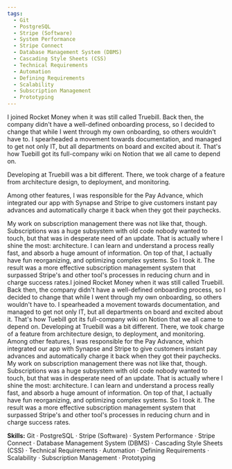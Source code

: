 ```yaml
---
tags:
  - Git
  - PostgreSQL
  - Stripe (Software)
  - System Performance
  - Stripe Connect
  - Database Management System (DBMS)
  - Cascading Style Sheets (CSS)
  - Technical Requirements
  - Automation
  - Defining Requirements
  - Scalability
  - Subscription Management
  - Prototyping
---
```


I joined Rocket Money when it was still called Truebill. Back then, the company didn't have a well-defined onboarding process, so I decided to change that while I went through my own onboarding, so others wouldn't have to. I spearheaded a movement towards documentation, and managed to get not only IT, but all departments on board and excited about it. That's how Tuebill got its full-company wiki on Notion that we all came to depend on.

Developing at Truebill was a bit different. There, we took charge of a feature from architecture design, to deployment, and monitoring.

Among other features, I was responsible for the Pay Advance, which integrated our app with Synapse and Stripe to give customers instant pay advances and automatically charge it back when they got their paychecks.

My work on subscription management there was not like that, though. Subscriptions was a huge subsystem with old code nobody wanted to touch, but that was in desperate need of an update. That is actually where I shine the most: architecture. I can learn and understand a process really fast, and absorb a huge amount of information. On top of that, I actually have fun reorganizing, and optimizing complex systems. So I took it. The result was a more effective subscription management system that surpassed Stripe's and other tool's processes in reducing churn and in charge success rates.I joined Rocket Money when it was still called Truebill. Back then, the company didn't have a well-defined onboarding process, so I decided to change that while I went through my own onboarding, so others wouldn't have to. I spearheaded a movement towards documentation, and managed to get not only IT, but all departments on board and excited about it. That's how Tuebill got its full-company wiki on Notion that we all came to depend on. Developing at Truebill was a bit different. There, we took charge of a feature from architecture design, to deployment, and monitoring. Among other features, I was responsible for the Pay Advance, which integrated our app with Synapse and Stripe to give customers instant pay advances and automatically charge it back when they got their paychecks. My work on subscription management there was not like that, though. Subscriptions was a huge subsystem with old code nobody wanted to touch, but that was in desperate need of an update. That is actually where I shine the most: architecture. I can learn and understand a process really fast, and absorb a huge amount of information. On top of that, I actually have fun reorganizing, and optimizing complex systems. So I took it. The result was a more effective subscription management system that surpassed Stripe's and other tool's processes in reducing churn and in charge success rates.

**Skills:** Git · PostgreSQL · Stripe (Software) · System Performance · Stripe Connect · Database Management System (DBMS) · Cascading Style Sheets (CSS) · Technical Requirements · Automation · Defining Requirements · Scalability · Subscription Management · Prototyping
